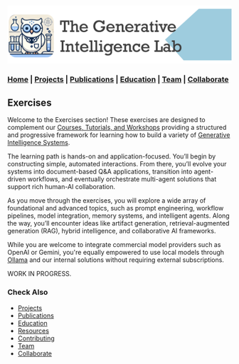 
![GenI-Lab Banner](./images/genilab-banner.png)

### [Home](./index.md) | [Projects](./projects.md) | [Publications](./knowledge.md) | [Education](./knowledge.md#education) | [Team](./people.html) | [Collaborate](./collaborate.md)



## Exercises

Welcome to the Exercises section!
These exercises are designed to complement our [Courses, Tutorials, and Workshops](./knowledge.md) providing a structured and progressive framework for learning how to build a variety of [Generative Intelligence Systems](https://medium.com/generative-intelligence-lab/generative-intelligence-systems-concepts-and-research-opportunities-0740b1b5c7eb).

The learning path is hands-on and application-focused. You’ll begin by constructing simple, automated interactions. From there, you’ll evolve your systems into document-based Q&A applications, transition into agent-driven workflows, and eventually orchestrate multi-agent solutions that support rich human-AI collaboration.

As you move through the exercises, you will explore a wide array of foundational and advanced topics, such as prompt engineering, workflow pipelines, model integration, memory systems, and intelligent agents. Along the way, you’ll encounter ideas like artifact generation, retrieval-augmented generation (RAG), hybrid intelligence, and collaborative AI frameworks.

While you are welcome to integrate commercial model providers such as OpenAI or Gemini, you're equally empowered to use local models through [Ollama](http://www.ollama.com) and our internal solutions without requiring external subscriptions.


WORK IN PROGRESS.


### Check Also

* [Projects](./projects.md)
* [Publications](./knowledge.md#publications)
* [Education](./knowledge.md#education)
* [Resources](./projects.md#resources)
* [Contributing](./contribute.md)
* [Team](./people.html)
* [Collaborate](./collaborate.md)


 
 
